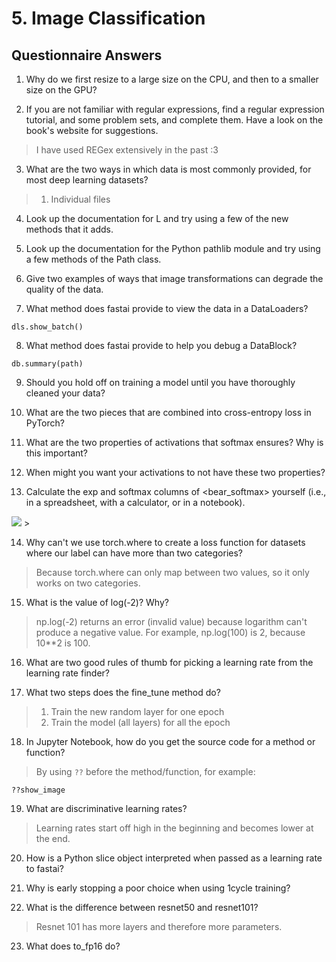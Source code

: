 # 5. Image Classification

## Questionnaire Answers

1. Why do we first resize to a large size on the CPU, and then to a smaller size on the GPU?
> 

2. If you are not familiar with regular expressions, find a regular expression tutorial, and some problem sets, and complete them. Have a look on the book's website for suggestions.
> I have used REGex extensively in the past :3

3. What are the two ways in which data is most commonly provided, for most deep learning datasets?
> 1. Individual files

4. Look up the documentation for L and try using a few of the new methods that it adds.
>

5. Look up the documentation for the Python pathlib module and try using a few methods of the Path class.
>

6. Give two examples of ways that image transformations can degrade the quality of the data.
>

7. What method does fastai provide to view the data in a DataLoaders?
```
dls.show_batch()
```

8. What method does fastai provide to help you debug a DataBlock?
```
db.summary(path)
```

9. Should you hold off on training a model until you have thoroughly cleaned your data?
>

10. What are the two pieces that are combined into cross-entropy loss in PyTorch?
>

11. What are the two properties of activations that softmax ensures? Why is this important?
>

12. When might you want your activations to not have these two properties?
>

13. Calculate the exp and softmax columns of <bear_softmax> yourself (i.e., in a spreadsheet, with a calculator, or in a notebook).
<img src='https://raw.githubusercontent.com/fastai/fastbook/3916b71bdf2f9e587ac82f3c2ef4aabd05b8f51c/images/att_00062.png' />
> 

14. Why can't we use torch.where to create a loss function for datasets where our label can have more than two categories?
> Because torch.where can only map between two values, so it only works on two categories.

15. What is the value of log(-2)? Why?
> np.log(-2) returns an error (invalid value) because logarithm can't produce a negative value. For example, np.log(100) is 2, because 10**2 is 100.

16. What are two good rules of thumb for picking a learning rate from the learning rate finder?
>

17. What two steps does the fine_tune method do?
> 1. Train the new random layer for one epoch
> 1. Train the model (all layers) for all the epoch

18. In Jupyter Notebook, how do you get the source code for a method or function?
> By using `??` before the method/function, for example:
```
??show_image
```

19. What are discriminative learning rates?
> Learning rates start off high in the beginning and becomes lower at the end.

20. How is a Python slice object interpreted when passed as a learning rate to fastai?
>

21. Why is early stopping a poor choice when using 1cycle training?
>

22. What is the difference between resnet50 and resnet101?
> Resnet 101 has more layers and therefore more parameters.

23. What does to_fp16 do?


